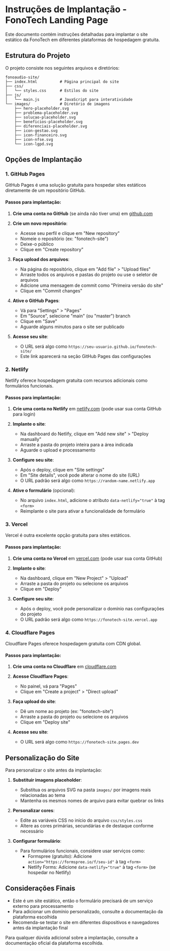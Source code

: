 # Instruções de Implantação - FonoTech Landing Page

Este documento contém instruções detalhadas para implantar o site estático da FonoTech em diferentes plataformas de hospedagem gratuita.

## Estrutura do Projeto

O projeto consiste nos seguintes arquivos e diretórios:

```
fonoaudio-site/
├── index.html          # Página principal do site
├── css/
│   └── styles.css      # Estilos do site
├── js/
│   └── main.js         # JavaScript para interatividade
└── images/             # Diretório de imagens
    ├── hero-placeholder.svg
    ├── problema-placeholder.svg
    ├── solucao-placeholder.svg
    ├── beneficios-placeholder.svg
    ├── diferenciais-placeholder.svg
    ├── icon-gestao.svg
    ├── icon-financeiro.svg
    ├── icon-nfse.svg
    └── icon-lgpd.svg
```

## Opções de Implantação

### 1. GitHub Pages

GitHub Pages é uma solução gratuita para hospedar sites estáticos diretamente de um repositório GitHub.

#### Passos para implantação:

1. **Crie uma conta no GitHub** (se ainda não tiver uma) em [github.com](https://github.com/)

2. **Crie um novo repositório**:
   - Acesse seu perfil e clique em "New repository"
   - Nomeie o repositório (ex: "fonotech-site")
   - Deixe-o público
   - Clique em "Create repository"

3. **Faça upload dos arquivos**:
   - Na página do repositório, clique em "Add file" > "Upload files"
   - Arraste todos os arquivos e pastas do projeto ou use o seletor de arquivos
   - Adicione uma mensagem de commit como "Primeira versão do site"
   - Clique em "Commit changes"

4. **Ative o GitHub Pages**:
   - Vá para "Settings" > "Pages"
   - Em "Source", selecione "main" (ou "master") branch
   - Clique em "Save"
   - Aguarde alguns minutos para o site ser publicado

5. **Acesse seu site**:
   - O URL será algo como `https://seu-usuario.github.io/fonotech-site/`
   - Este link aparecerá na seção GitHub Pages das configurações

### 2. Netlify

Netlify oferece hospedagem gratuita com recursos adicionais como formulários funcionais.

#### Passos para implantação:

1. **Crie uma conta no Netlify** em [netlify.com](https://www.netlify.com/) (pode usar sua conta GitHub para login)

2. **Implante o site**:
   - Na dashboard do Netlify, clique em "Add new site" > "Deploy manually"
   - Arraste a pasta do projeto inteira para a área indicada
   - Aguarde o upload e processamento

3. **Configure seu site**:
   - Após o deploy, clique em "Site settings"
   - Em "Site details", você pode alterar o nome do site (URL)
   - O URL padrão será algo como `https://random-name.netlify.app`

4. **Ative o formulário** (opcional):
   - No arquivo `index.html`, adicione o atributo `data-netlify="true"` à tag `<form>`
   - Reimplante o site para ativar a funcionalidade de formulário

### 3. Vercel

Vercel é outra excelente opção gratuita para sites estáticos.

#### Passos para implantação:

1. **Crie uma conta no Vercel** em [vercel.com](https://vercel.com/) (pode usar sua conta GitHub)

2. **Implante o site**:
   - Na dashboard, clique em "New Project" > "Upload"
   - Arraste a pasta do projeto ou selecione os arquivos
   - Clique em "Deploy"

3. **Configure seu site**:
   - Após o deploy, você pode personalizar o domínio nas configurações do projeto
   - O URL padrão será algo como `https://fonotech-site.vercel.app`

### 4. Cloudflare Pages

Cloudflare Pages oferece hospedagem gratuita com CDN global.

#### Passos para implantação:

1. **Crie uma conta no Cloudflare** em [cloudflare.com](https://www.cloudflare.com/)

2. **Acesse Cloudflare Pages**:
   - No painel, vá para "Pages"
   - Clique em "Create a project" > "Direct upload"

3. **Faça upload do site**:
   - Dê um nome ao projeto (ex: "fonotech-site")
   - Arraste a pasta do projeto ou selecione os arquivos
   - Clique em "Deploy site"

4. **Acesse seu site**:
   - O URL será algo como `https://fonotech-site.pages.dev`

## Personalização do Site

Para personalizar o site antes da implantação:

1. **Substituir imagens placeholder**:
   - Substitua os arquivos SVG na pasta `images/` por imagens reais relacionadas ao tema
   - Mantenha os mesmos nomes de arquivo para evitar quebrar os links

2. **Personalizar cores**:
   - Edite as variáveis CSS no início do arquivo `css/styles.css`
   - Altere as cores primárias, secundárias e de destaque conforme necessário

3. **Configurar formulário**:
   - Para formulários funcionais, considere usar serviços como:
     - Formspree (gratuito): Adicione `action="https://formspree.io/f/seu-id"` à tag `<form>`
     - Netlify Forms: Adicione `data-netlify="true"` à tag `<form>` (se hospedar no Netlify)

## Considerações Finais

- Este é um site estático, então o formulário precisará de um serviço externo para processamento
- Para adicionar um domínio personalizado, consulte a documentação da plataforma escolhida
- Recomenda-se testar o site em diferentes dispositivos e navegadores antes da implantação final

Para qualquer dúvida adicional sobre a implantação, consulte a documentação oficial da plataforma escolhida.
